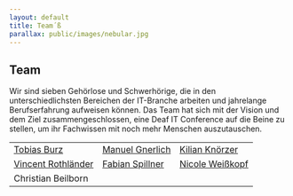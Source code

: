 ```yaml
---
layout: default
title: Team´ß
parallax: public/images/nebular.jpg
---
```


## Team

Wir sind sieben Gehörlose und Schwerhörige, die in den unterschiedlichsten Bereichen der IT-Branche arbeiten und jahrelange Berufserfahrung aufweisen können. Das Team hat sich mit der Vision und dem Ziel zusammengeschlossen, eine Deaf IT Conference auf die Beine zu stellen, um ihr Fachwissen mit noch mehr Menschen auszutauschen.

<table>
	<tr>
		<td><a href="/team/tobias-burz">Tobias Burz</a></td>
		<td><a href="/team/manuel-gnerlich">Manuel Gnerlich</a></td>
		<td><a href="/team/kilian-knoerzer">Kilian Knörzer</a></td>
	</tr>
	<tr>
		<td><a href="/team/vincent-rothlaender">Vincent Rothländer</a></td>
		<td><a href="/team/fabian-spillner">Fabian Spillner</a></td>
		<td><a href="/team/nicole-weisskopf">Nicole Weißkopf</a></td>
	</tr>
	<tr>
		<td>Christian Beilborn</td>
	</tr>
</table>
